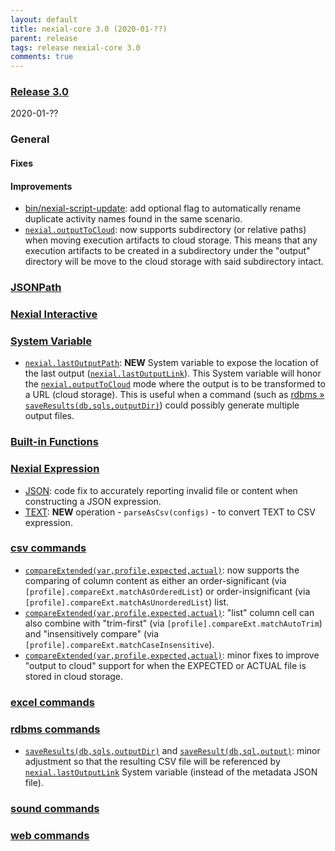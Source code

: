 ```yaml
---
layout: default
title: nexial-core 3.0 (2020-01-??)
parent: release
tags: release nexial-core 3.0
comments: true
---
```


### <a href="https://github.com/nexiality/nexial-core/releases/tag/nexial-core-v3.0_???" class="external-link" target="_nexial_link">Release 3.0</a>
2020-01-??


### General
#### Fixes

#### Improvements
- [bin/nexial-script-update](../userguide/BatchFiles#nexial-script-update): add optional flag to automatically 
  rename duplicate activity names found in the same scenario.
- [`nexial.outputToCloud`](../systemvars/index#nexial.outputToCloud): now supports subdirectory (or relative paths) when 
  moving execution artifacts to cloud storage. This means that any execution artifacts to be created in a subdirectory
  under the "output" directory will be move to the cloud storage with said subdirectory intact.


### [JSONPath](../jsonpath)


### [Nexial Interactive](../interactive)


### [System Variable](../systemvars)
- [`nexial.lastOutputPath`](../systemvars/index#nexial.lastOutputPath): **NEW** System variable to expose the location
  of the last output ([`nexial.lastOutputLink`](../systemvars/index#nexial.lastOutputLink)). This System variable will 
  honor the [`nexial.outputToCloud`](../systemvars/index#nexial.outputToCloud) mode where the output is to be 
  transformed to a URL (cloud storage). This is useful when a command (such as 
  [rdbms &raquo; `saveResults(db,sqls,outputDir)`](../commands/rdbms/saveResults(db,sqls,outputDir))) could possibly 
  generate multiple output files.


### [Built-in Functions](../functions)


### [Nexial Expression](../expressions)
- [JSON](../expressions/JSONexpression): code fix to accurately reporting invalid file or content when constructing a
  JSON expression.
- [TEXT](../expressions/TEXTexpression): **NEW** operation - `parseAsCsv(configs)` - to convert TEXT to CSV expression.


### [csv commands](../commands/csv)
- [`compareExtended(var,profile,expected,actual)`](../commands/csv/compareExtended(var,profile,expected,actual)): now
  supports the comparing of column content as either an order-significant 
  (via `[profile].compareExt.matchAsOrderedList`) or order-insignificant 
  (via `[profile].compareExt.matchAsUnorderedList`) list.
- [`compareExtended(var,profile,expected,actual)`](../commands/csv/compareExtended(var,profile,expected,actual)): "list" 
  column cell can also combine with "trim-first" (via `[profile].compareExt.matchAutoTrim`) and "insensitively compare" 
  (via `[profile].compareExt.matchCaseInsensitive`).
- [`compareExtended(var,profile,expected,actual)`](../commands/csv/compareExtended(var,profile,expected,actual)): minor
  fixes to improve "output to cloud" support for when the EXPECTED or ACTUAL file is stored in cloud storage.


### [excel commands](../commands/excel)


### [rdbms commands](../commands/rdbms)
- [`saveResults(db,sqls,outputDir)`](../commands/rdbms/saveResults(db,sqls,outputDir)) and 
  [`saveResult(db,sql,output)`](../commands/rdbms/saveResult(db,sql,output)): minor adjustment so that the resulting 
  CSV file will be referenced by [`nexial.lastOutputLink`](../systemvars/index#nexial.lastOutputLink) System variable 
  (instead of the metadata JSON file).


### [sound commands](../commands/sound)


### [web commands](../commands/web)
